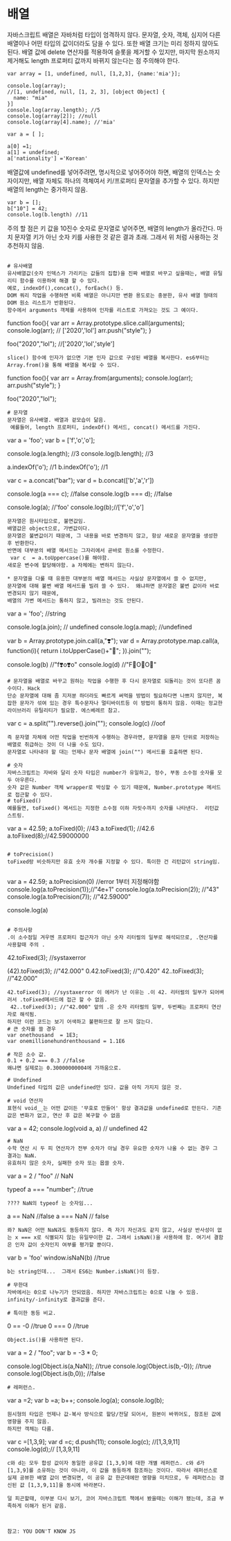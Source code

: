 # 배열
자바스크립트 배열은 자바처럼 타입이 엄격하지 않다. 문자열, 숫자, 객체, 심지어 다른 배열이나 어떤 타입의 값이더라도 담을 수 있다.
또한 배열 크기는 미리 정하지 않아도 된다. 
배열 값에 delete 연산자를 적용하여 슬롯을 제거할 수 있지만, 마지막 원소까지 제거해도 length 프로퍼티 값까지 바뀌지 않는다는 점 주의해야 한다. 
```
var array = [1, undefined, null, [1,2,3], {name:'mia'}];

console.log(array);
//[1, undefined, null, [1, 2, 3], [object Object] {
  name: "mia"
}]
console.log(array.length); //5
console.log(array[2]); //null
console.log(array[4].name); //'mia'

var a = [ ];

a[0] =1;
a[1] = undefined;
a['nationality'] ='Korean'
```
배열값에 undefined를 넣어주려면, 명시적으로 넣어주어야 하면, 배열의 인덱스는 숫자이지만,
배열 자체도 하나의 객체여서 키/프로퍼티 문자열을 추가할 수 있다. 하지만 배열의 length는 중가하지 않음. 

```
var b = [];
b["10"] = 42;
console.log(b.length) //11
````
주의 할 점은 키 값을 10진수 숫자로 문자열로 넣어주면, 배열의 length가 올라간다. 마치 문자열 키가 아닌
숫자 키를 사용한 것 같은 결과 초래. 그래서 위 처럼 사용하는 것 추천하지 않음. 

```

# 유사배열
유사배열값(숫자 인덱스가 가리키는 값들의 집합)을 진짜 배열로 바꾸고 싶을때는, 배열 유틸리티 함수를 이용하여 해결 할 수 있다. 
예로, indexOf(),concat(), forEach() 등. 
DOM 쿼리 작업을 수행하면 비록 배열은 아니지만 변환 용도로는 충분한, 유사 배열 형태의 DOM 원소 리스트가 반환된다. 
함수에서 arguments 객체를 사용하여 인자를 리스트로 가져오는 것도 그 예이다. 

```
function foo(){
  var arr = Array.prototype.slice.call(arguments);
  console.log(arr); // ['2020','lol']
  arr.push("style");
}

foo("2020","lol"); //['2020','lol','style']
```
slice() 함수에 인자가 없으면 기본 인자 값으로 구성된 배열을 복사한다. es6부터는 Array.from()을 통해 배열을 복사할 수 있다. 

```
function foo(){
  var arr = Array.from(arguments);
  console.log(arr);
  arr.push("style");
}

foo("2020","lol");
```
# 문자열 
문자열은 유사배열. 배열과 겉모습이 닮음.
 예를들어, length 프로퍼티, indexOf() 메서드, concat() 메서드를 가진다. 
```
var a = 'foo';
var b = ['f','o','o'];


console.log(a.length); //3
console.log(b.length); //3 

a.indexOf('o'); //1
b.indexOf('o'); //1

var c = a.concat("bar");
var d = b.concat(['b','a','r'])


console.log(a === c); //false
console.log(b === d); //false

console.log(a); //'foo'
console.log(b);//['f','o','o']

```
문자열은 원시타입으로, 불면값임. 
배열값은 object으로, 가변값이다. 
문자열은 불변값이기 때문에, 그 내용을 바로 변경하지 않고, 항상 새로운 문자열을 생성한 후 반환한다. 
반면에 대부분의 배열 메서드는 그자리에서 곧바로 원소를 수정한다. 
 var c  = a.toUppercase()를 해야함. 
새로운 변수에 할당해야함. a 자체에는 변하지 않는다. 

* 문자열을 다룰 때 유용한 대부분의 배열 메서드는 사실상 문자열에서 쓸 수 없지만, 
문자열에 대해 불변 배열 메서드를 빌려 쓸 수 있다.  왜냐하면 문자열은 불변 값이라 바로 변경되지 않기 때문에,
배열의 가변 메서드는 통하지 않고, 빌려쓰는 것도 안된다. 

```
var a = 'foo'; //string

console.log(a.join); // undefined
console.log(a.map); //undefined


var b = Array.prototype.join.call(a,"❣️");
var d = Array.prototype.map.call(a, function(i){
  return i.toUpperCase()+"💖";
}).join("");

console.log(b) //"f❣️o❣️o"
console.log(d) //"F💖O💖O💖"

```
# 문자열을 배열로 바꾸고 원하는 작업을 수행한 후 다시 문자열로 되돌리는 것이 또다른 꼼수이다. Hack
단순 문자열에 대해 좀 지저분 하더라도 빠르게 써먹을 방법이 필요하다면 나쁘지 않지만, 복잡한 문자가 섞여 있는 경우 특수문자나 멀티바이트등 이 방법이 통하지 않음. 이때는 정교한 라이브러리 유틸리티가 필요함. 에스베레르 참고. 
```
var c = a.split("").reverse().join("");
console.log(c) //oof 

```
즉 문자열 자체에 어떤 작업을 빈번하게 수행하는 경우라면, 문자열을 문자 단위로 저장하는 배열로 취급하는 것이 더 나을 수도 있다. 
문자열로 나타내야 할 대는 언제나 문자 배열에 join("") 메서드를 호출하면 된다. 

# 숫자 
자바스크립트는 자바와 달리 숫자 타입은 number가 유일하고, 정수, 부동 소수점 숫자를 모두 아우른다. 
숫자 값은 Number 객체 wrapper로 박싱할 수 있기 때문에, Number.prototype 메서드로 접근할 수 있다. 
# toFixed()
예를들면, toFixed() 메서드는 지정한 소수점 이하 자릿수까지 숫자를 나타낸다.  리턴값 스트링. 
```
var a = 42.59;
a.toFixed(0); //43
a.toFixed(1); //42.6
a.toFIixed(8);//42.59000000
```

# toPrecision() 
toFixed랑 비슷하지만 유효 숫자 개수를 지정할 수 있다. 특이한 건 리턴값이 string임. 
 
```
var a = 42.59; 
a.toPrecision(0) //error 1부터 지정해야함 
console.log(a.toPrecision(1));//"4e+1"
console.log(a.toPrecision(2)); //"43"
console.log(a.toPrecision(7)); //"42.59000"

console.log(a)
```

# 주의사항 
.이 소수점일 겨우엔 프로퍼티 접근자가 아닌 숫자 리터럴의 일부로 해석되므로, .연산자를 사용할때 주의 .
```
42.toFixed(3); //systaxerror

(42).toFixed(3); //"42.000"
0.42.toFixed(3); //"0.420"
42..toFixed(3); //"42.000"

```
42.toFixed(3); //systaxerror 이 에러가 난 이유는 .이 42. 리터럴의 일부가 되어벼러서 .toFixed메서드에 접근 할 수 없음. 
 42..toFixed(3); //"42.000" 앞의 .은 숫자 리터럴의 일부, 두번째는 프로퍼티 연산자로 해석됨. 
하지만 이런 코드는 보기 어색하고 불편하므로 잘 쓰지 않는다. 
# 큰 숫자를 쓸 경우 
var onethousand  = 1E3;
var onemillionehundrenthousand = 1.1E6

# 작은 소수 값. 
0.1 + 0.2 === 0.3 //false 
왜냐면 실제로는 0.30000000004에 가까움으로. 

# Undefined 
Undefined 타입의 값은 undefined만 있다. 값을 아직 가지지 않은 것. 

# void 연산자
표현식 void__는 어떤 값이든 '무효로 만들어' 항상 결과값을 undefined로 만든다. 기존값은 변화가 없고, 연산 후 값은 복구할 수 없음 
```
var a = 42;
console.log(void a, a) // undefined 42
```
# NaN 
수학 연산 시 두 피 연산자가 전부 숫자가 아닐 경우 유요한 숫자가 나올 수 없는 경우 그 결과는 NaN.
유효하지 않은 숫자, 실패한 숫자 또는 몹쓸 숫자. 
```
var a = 2 / "foo" // NaN

typeof a === "number"; //true
```
???? NaN의 typeof 는 숫자임... 

```
a == NaN //false
a === NaN // false
```
롸? NaN은 어떤 NaN과도 동등하지 않다. 즉 자기 자신과도 같지 않고, 사실상 반사성이 없는 x === x로 식별되지 않는 유일무이한 값. 그래서 isNaN()을 사용하애 함. 여기서 결함은 인자 값이 숫자인지 여부를 평가할 뿐이다. 
```
var b = 'foo'
window.isNaN(b)  //true
``` 
b는 string인데...  그래서 ES6는 Number.isNaN()이 등장. 

# 무한대 
자바에서는 0으로 나누기가 안되었음. 하지만 자바스크립트는 0으로 나눌 수 있음.  infinity/-infinity로 결과값을 준다. 

# 특이한 동등 비교. 
```
0 == -0 //true 
0 === 0 //true

```
Object.is()를 사용하면 된다. 
```
var a = 2 / "foo";
var b = -3 * 0;

console.log(Object.is(a,NaN)); //true
console.log(Object.is(b,-0)); //true
console.log(Object.is(b,0)); //false
```
# 레퍼런스. 
```
var a =2;
var b =a;
b++;
console.log(a);
console.log(b);
```
원시형의 타입은 언제나 값-복사 방식으로 할당/전달 되어서, 원본이 바뀌어도, 참조된 값에 영향을 주지 않음. 
하지만 객체는 다름. 
```
var c =[1,3,9];
var d =c;
d.push(11);
console.log(c); //[1,3,9,11]
console.log(d);// [1,3,9,11]
```
c와 d는 모두 합성 값이자 동일한 공유값 [1,3,9]에 대한 개별 레퍼런스. c와 d가 [1,3,9]를 소유하는 것이 아니라, 이 값을 동등하게 참조하는 것이다. 따라서 레퍼선스로 실제 공뷰한 배열 값이 변경되면, 이 공유 값 한군데에만 영향을 미치므로, 두 레퍼런스는 갱신된 값 [1,3,9,11]을 동시에 바라본다. 

덜 피곤할때, 이부분 다시 보기, 코어 자바스크립트 책에서 봤을때는 이해가 됐는데, 조금 부족하게 이해가 된거 같음. 



참고: YOU DON'T KNOW JS

